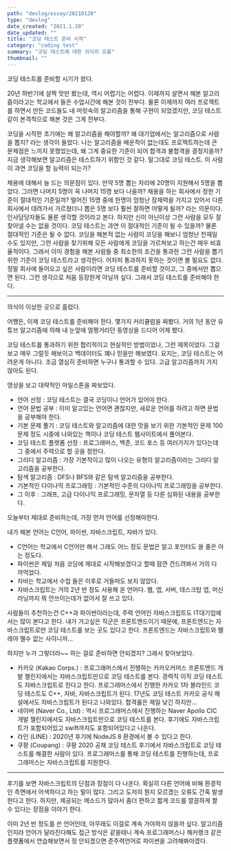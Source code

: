 ```yaml
---
path: "devlog/essay/20210120"
type: "devlog"
date_created: "2021.1.20"
date_updated: ""
title: "코딩 테스트 준비 시작"
category: "coding test"
summary: "코딩 테스트에 대한 의식의 흐름"
thumbnail: ""
---
```

코딩 테스트를 준비할 시기가 왔다.

20년 하반기에 살짝 맛만 봤는데, 역시 어렵기는 어렵다. 이제까지 살면서 해본 알고리즘이라고는 학교에서 들은 수업시간에 해본 것이 전부다. 물론 이제까지 여러 프로젝트를 하면서 만든 코드들도 내 머릿속의 알고리즘을 통해 구현이 되었겠지만, 코딩 테스트 같이 본격적으로 해본 것은 그게 전부다. 

코딩을 시작한 초기에는 왜 알고리즘을 해야할까? 왜 대기업에서는 알고리즘으로 사람을 뽑지? 라는 생각이 들었다.
나는 알고리즘을 배운적이 없는데도 프로젝트하는데 큰 문제점은 느끼지 못했었는데, 왜 그게 중요한 기준이 되어 합격과 불합격을 결정지을까?
지금 생각해보면 알고리즘은 테스트하기 위함인 것 같다. 말그대로 코딩 테스트. 이 사람이 과연 코딩을 할 능력이 되는가?

채용에 대해서 늘 드는 의문점이 있다. 만약 5명 뽑는 자리에 20명이 지원해서 5명을 뽑았다. 그러면 나머지 5명이 꼭 나머지 15명 보다 나을까? 채용을 하는 회사에서 정한 기준이 절대적인 기준일까? 떨어진 15명 중에 한명이 엄청난 잠재력을 가지고 있어서 다른 회사에서 데려가서 가르쳤더니 뽑은 5명 보다 훨씬 잘하면 어떻게 될까? 라는 의문이다.
인사담당자들도 물론 생각할 것이라고 본다. 하지만 신이 아닌이상 그런 사람을 모두 잘 찾아낼 수는 없을 것이다. 코딩 테스트는 과연 이 절대적인 기준이 될 수 있을까?
물론 절대적인 기준은 될 수 없다. 코딩을 해본적 없는 사람이 코딩을 해보니 엄청난 천재일 수도 있지만, 그런 사람을 찾기위해 모든 사람에게 코딩을 가르쳐보고 하는건 매우 비효율적이다. 그래서 이미 경험을 해본 사람들 중 최소한의 조건을 통과한 그런 사람을 뽑기위한 기준이 코딩 테스트라고 생각한다. 어차피 통과하지 못하는 것이면 볼 필요도 없다. 정말 회사에 들어오고 싶은 사람이라면 코딩 테스트를 준비할 것이고, 그 중에서만 뽑으면 된다. 그런 생각으로 처음 등장한게 아닐까 싶다. 그래서 코딩 테스트를 준비해야 한다.

---

의식이 이상한 곳으로 흘렀다.

어쨌든, 이제 코딩 테스트를 준비해야 한다. 몇가지 커리큘럼을 짜봤다. 거의 1년 동안 유튜브 알고리즘에 의해 내 눈앞에 얼쩡거리던 동영상을 드디어 어제 봤다.

코딩 테스트를 통과하기 위한 합리적이고 현실적인 방법이었나, 그런 제목이었다. 그걸 보고 매우 그럴듯 해보이고 백데이터도 꽤나 믿을만 해보였다. 요지는, 코딩 테스트는 어려운게 아니다. 조금 열심히 준비하면 누구나 통과할 수 있다. 고급 알고리즘까지 가지 않아도 된다.

영상을 보고 대략적인 마일스톤을 짜보았다.

* 언어 선정 : 코딩 테스트는 결국 코딩이니 언어가 있어야 한다.
* 언어 문법 공부 : 이미 알고있는 언어면 괜찮지만, 새로운 언어를 하려고 하면 문법을 공부해야 한다.
* 기본 문제 풀기 : 코딩 테스트와 알고리즘에 대한 맛을 보기 위한 기본적인 문제 100문제 정도 시중에 나와있는 책이나 코딩 테스트 웹사이트에서 풀어본다.
* 코딩 테스트 플랫폼 선정 : 프로그래머스, 백준, 코드 포스 등 여러가지가 있다는데 그 중에서 주력으로 할 곳을 정한다.
* 그리디 알고리즘 : 가장 기본적이고 많이 나오는 유형의 알고리즘이라는 그리디 알고리즘을 공부한다.
* 탐색 알고리즘 : DFS나 BFS와 같은 탐색 알고리즘을 공부한다.
* 기본적인 다이나믹 프로그래밍 : 기본적인 수준의 다이나믹 프로그래밍을 공부한다.
* 그 이후 : 그래프, 고급 다이나믹 프로그래밍, 문자열 등 다른 심화된 내용을 공부한다.

오늘부터 제대로 준비하는데, 가장 먼저 언어를 선정해야한다.

내가 해본 언어는 C언어, 파이썬, 자바스크립트, 자바가 있다.

* C언어는 학교에서 C언어만 해서 그래도 어느 정도 문법은 알고 포인터도 쓸 줄은 아는 정도다. 
* 파이썬은 제일 처음 코딩에 제대로 시작해보겠다고 할때 잠깐 건드려봐서 거의 다 까먹었다.
* 자바는 학교에서 수업 들은 이후로 거들떠도 보지 않았다.
* 자바스크립트는 거의 2년 반 정도 사용해 온 언어다. 웹, 앱, 서버, 데스크탑 앱, 머신러닝까지 뭐 안쓰이는데가 없어서 잘 쓰고 있다.

사람들이 추천하는건 C++과 파이썬이라는데, 주력 언어인 자바스크립트도 IT대기업에서는 많이 본다고 한다. 내가 가고싶은 직군은 프론트엔드이기 때문에, 프론트엔드는 자바스크립트로만 코딩 테스트를 보는 곳도 있다고 한다. 프론트엔드는 자바스크립트와 뗄레야 뗄수 없는 사이니까...

하지만 누가 그렇더라~~ 하는 걸로 준비하면 안되겠지? 그래서 찾아보았다.

* 카카오 (Kakao Corps.) : 프로그래머스에서 진행하는 카카오커머스 프론트엔드 개발 챌린지에서는 자바스크립트만으로 코딩 테스트를 본다.
경력직 이직 코딩 테스트도 자바스크립트로 친다고 한다.
프로그래머스에서 진행한 카카오 1차 블라인드 코딩 테스트도 C++, 자바, 자바스크립트가 된다.
17년도 코딩 테스트 카카오 공식 해설에서도 자바스크립트가 된다고 나와있다. 합격룰은 제일 낮긴 하지만...
* 네이버 (Naver Co., Ltd) : 역시 프로그래머스에서 진행하는 Naver Apollo CIC 개발 챌린지에서도 자바스크립트만으로 코딩 테스트를 본다.
후기에도 자바스크립트가 포함되어있고 swift까지도 포함되어있다고 나온다.
* 라인 (LINE) : 2020년 후기에 NodeJS 8 환경에서 볼 수 있다고 한다.
* 쿠팡 (Coupang) : 쿠팡 2020 공채 코딩 테스트 후기에서 자바스크립트로 코딩 테스트를 해결한 사람이 있다.
프로그래머스를 통해 코딩 테스트를 진행하는데, 프로그래머스는 자바스크립트를 지원한다.

---

후기를 보면 자바스크립트의 단점과 장점이 다 나온다. 확실히 다른 언어에 비해 환경적인 측면에서 어색하다고 하는 말이 많다. 그리고 도저히 뭔지 모르겠는 오류도 간혹 발생한다고 한다. 하지만, 제공되는 메소드가 많아서 좀더 편하고 짧게 코드를 깔끔하게 짤 수 있다는 장점을 이야기 한다.

이미 2년 반 정도를 쓴 언어인데, 아무래도 이걸로 계속 가야하지 않을까 싶다. 알고리즘인지라 언어가 달라진다해도 접근 방식은 같을테니 계속 프로그래머스나 해커랭크 같은 플랫폼에서 연습해보면서 정 안되겠으면 준주력언어로 파이썬을 고려해봐야겠다.
